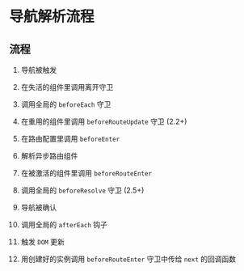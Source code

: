 # 导航解析流程

## 流程

1.  导航被触发

2.  在失活的组件里调用离开守卫

3.  调用全局的 `beforeEach` 守卫

4.  在重用的组件里调用 `beforeRouteUpdate` 守卫 (2.2+)

5.  在路由配置里调用 `beforeEnter`

6.  解析异步路由组件

7.  在被激活的组件里调用 `beforeRouteEnter`

8.  调用全局的 `beforeResolve` 守卫 (2.5+)

9.  导航被确认

10. 调用全局的 `afterEach` 钩子

11. 触发 `DOM` 更新

12. 用创建好的实例调用 `beforeRouteEnter` 守卫中传给 `next` 的回调函数

